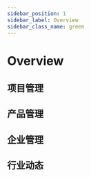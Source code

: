 ```yaml
---
sidebar_position: 1
sidebar_label: Overview
sidebar_class_name: green
---
```


# Overview

## 项目管理



## 产品管理



## 企业管理



## 行业动态